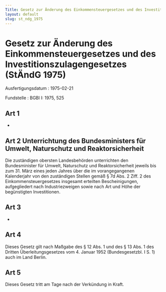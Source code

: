 ```yaml
---
Title: Gesetz zur Änderung des Einkommensteuergesetzes und des Investitionszulagengesetzes
layout: default
slug: st_ndg_1975
---
```


# Gesetz zur Änderung des Einkommensteuergesetzes und des Investitionszulagengesetzes (StÄndG 1975)

Ausfertigungsdatum
:   1975-02-21

Fundstelle
:   BGBl I: 1975, 525



## Art 1

-


## Art 2 Unterrichtung des Bundesministers für Umwelt, Naturschutz und Reaktorsicherheit

Die zuständigen obersten Landesbehörden unterrichten den
Bundesminister für Umwelt, Naturschutz und Reaktorsicherheit jeweils
bis zum 31. März eines jeden Jahres über die im vorangegangenen
Kalenderjahr von den zuständigen Stellen gemäß § 7d Abs. 2 Ziff. 2 des
Einkommensteuergesetzes insgesamt erteilten Bescheinigungen,
aufgegliedert nach Industriezweigen sowie nach Art und Höhe der
begünstigten Investitionen.


## Art 3

-


## Art 4

Dieses Gesetz gilt nach Maßgabe des § 12 Abs. 1 und des § 13 Abs. 1
des Dritten Überleitungsgesetzes vom 4. Januar 1952 (Bundesgesetzbl. I
S. 1) auch im Land Berlin.


## Art 5

Dieses Gesetz tritt am Tage nach der Verkündung in Kraft.

